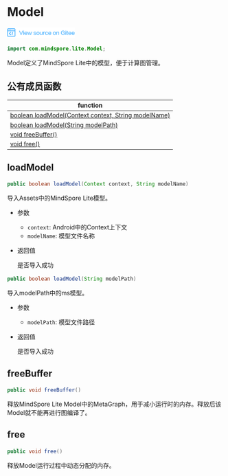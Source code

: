 # Model

[![查看源文件](./_static/logo_source.png)](https://gitee.com/mindspore/docs/blob/r1.1/docs/api_java/source_zh_cn/model.md)

```java
import com.mindspore.lite.Model;
```

Model定义了MindSpore Lite中的模型，便于计算图管理。

## 公有成员函数

| function                                                     |
| ------------------------------------------------------------ |
| [boolean loadModel(Context context, String modelName)](#loadmodel) |
| [boolean loadModel(String modelPath)](#loadmodel)           |
| [void freeBuffer()](#freebuffer)                            |
| [void free()](#free)                                         |

## loadModel

```java
public boolean loadModel(Context context, String modelName)
```

导入Assets中的MindSpore Lite模型。

- 参数

    - `context`: Android中的Context上下文
    - `modelName`: 模型文件名称

- 返回值

  是否导入成功

```java
public boolean loadModel(String modelPath)
```

导入modelPath中的ms模型。

- 参数

    - `modelPath`: 模型文件路径

- 返回值

  是否导入成功

## freeBuffer

```java
public void freeBuffer()
```

释放MindSpore Lite Model中的MetaGraph，用于减小运行时的内存。释放后该Model就不能再进行图编译了。

## free

```java
public void free()
```

释放Model运行过程中动态分配的内存。
